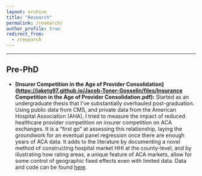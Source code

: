```yaml
---
layout: archive
title: "Research"
permalink: /research/
author_profile: true
redirect_from:
  - /research
---
```

<hr>

## Pre-PhD 
* **[Insurer Competition in the Age of Provider Consolidation](https://jaketg97.github.io/Jacob-Toner-Gosselin/files/Insurance Competition in the Age of Provider Consolidation.pdf):** Started as an undergraduate thesis that I've substantially overhauled post-graduation. Using public data from CMS, and private data from the American Hospital Association (AHA), I tried to measure the impact of reduced healthcare provider competition on insurer competition on ACA exchanges. It is a “first go” at assessing this relationship, laying the groundwork for an eventual panel regression once there are enough years of ACA data. It adds to the literature by documenting a novel method of constructing hospital market HHI at the
county-level, and by illustrating how rating areas, a unique feature of ACA markets, allow for some control of geographic fixed effects even with limited data. Data and code can be found [here](https://github.com/jaketg97/aca_competition_consolidation).

